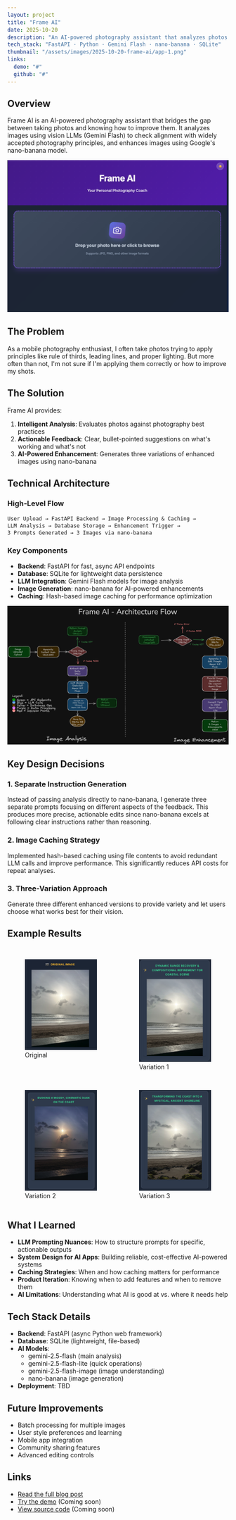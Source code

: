 ```yaml
---
layout: project
title: "Frame AI"
date: 2025-10-20
description: "An AI-powered photography assistant that analyzes photos and suggests enhancements using vision LLMs and nano-banana image generation."
tech_stack: "FastAPI · Python · Gemini Flash · nano-banana · SQLite"
thumbnail: "/assets/images/2025-10-20-frame-ai/app-1.png"
links:
  demo: "#"
  github: "#"
---
```


## Overview

Frame AI is an AI-powered photography assistant that bridges the gap between taking photos and knowing how to improve them. It analyzes images using vision LLMs (Gemini Flash) to check alignment with widely accepted photography principles, and enhances images using Google's nano-banana model.

![Frame AI Interface](/assets/images/2025-10-20-frame-ai/app-1.png)

## The Problem

As a mobile photography enthusiast, I often take photos trying to apply principles like rule of thirds, leading lines, and proper lighting. But more often than not, I'm not sure if I'm applying them correctly or how to improve my shots.

## The Solution

Frame AI provides:

1. **Intelligent Analysis**: Evaluates photos against photography best practices
2. **Actionable Feedback**: Clear, bullet-pointed suggestions on what's working and what's not
3. **AI-Powered Enhancement**: Generates three variations of enhanced images using nano-banana

## Technical Architecture

### High-Level Flow

```
User Upload → FastAPI Backend → Image Processing & Caching →
LLM Analysis → Database Storage → Enhancement Trigger →
3 Prompts Generated → 3 Images via nano-banana
```

### Key Components

- **Backend**: FastAPI for fast, async API endpoints
- **Database**: SQLite for lightweight data persistence
- **LLM Integration**: Gemini Flash models for image analysis
- **Image Generation**: nano-banana for AI-powered enhancements
- **Caching**: Hash-based image caching for performance optimization

![System Design](/assets/images/2025-10-20-frame-ai/system-design.png)

## Key Design Decisions

### 1. Separate Instruction Generation

Instead of passing analysis directly to nano-banana, I generate three separate prompts focusing on different aspects of the feedback. This produces more precise, actionable edits since nano-banana excels at following clear instructions rather than reasoning.

### 2. Image Caching Strategy

Implemented hash-based caching using file contents to avoid redundant LLM calls and improve performance. This significantly reduces API costs for repeat analyses.

### 3. Three-Variation Approach

Generate three different enhanced versions to provide variety and let users choose what works best for their vision.

## Example Results

<div class="image-grid" style="display: grid; grid-template-columns: repeat(2, 1fr); gap: 1rem; margin: 2rem 0;">
  <figure>
    <img src="/assets/images/2025-10-20-frame-ai/og_image.png" alt="Original photo">
    <figcaption>Original</figcaption>
  </figure>
  <figure>
    <img src="/assets/images/2025-10-20-frame-ai/var1.png" alt="Enhanced variation 1">
    <figcaption>Variation 1</figcaption>
  </figure>
  <figure>
    <img src="/assets/images/2025-10-20-frame-ai/var2.png" alt="Enhanced variation 2">
    <figcaption>Variation 2</figcaption>
  </figure>
  <figure>
    <img src="/assets/images/2025-10-20-frame-ai/var3.png" alt="Enhanced variation 3">
    <figcaption>Variation 3</figcaption>
  </figure>
</div>

## What I Learned

- **LLM Prompting Nuances**: How to structure prompts for specific, actionable outputs
- **System Design for AI Apps**: Building reliable, cost-effective AI-powered systems
- **Caching Strategies**: When and how caching matters for performance
- **Product Iteration**: Knowing when to add features and when to remove them
- **AI Limitations**: Understanding what AI is good at vs. where it needs help

## Tech Stack Details

- **Backend**: FastAPI (async Python web framework)
- **Database**: SQLite (lightweight, file-based)
- **AI Models**:
  - gemini-2.5-flash (main analysis)
  - gemini-2.5-flash-lite (quick operations)
  - gemini-2.5-flash-image (image understanding)
  - nano-banana (image generation)
- **Deployment**: TBD

## Future Improvements

- Batch processing for multiple images
- User style preferences and learning
- Mobile app integration
- Community sharing features
- Advanced editing controls

## Links

- [Read the full blog post](/2025/10/20/frame-ai.html)
- [Try the demo](#) (Coming soon)
- [View source code](#) (Coming soon)
